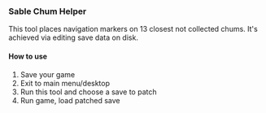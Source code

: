 ### Sable Chum Helper

This tool places navigation markers on 13 closest not collected chums. It's achieved via editing save data on disk.

#### How to use

1. Save your game
2. Exit to main menu/desktop
3. Run this tool and choose a save to patch
4. Run game, load patched save
